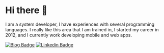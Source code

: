 # Hi there 👋

I am a system developer, I have experiences with several programming languages. I really like this area that I am trained in, I started my career in 2012, and I currently work developing mobile and web apps.

[![Blog Badge](https://img.shields.io/badge/portifolio-jaderson-aires)](https://jadersonaires.github.io/portfolio/)
[![Linkedin Badge](https://img.shields.io/badge/-LinkedIn-blue?style=flat-square&logo=Linkedin&logoColor=white&link=https://www.linkedin.com/in/jadersonaires/)](https://www.linkedin.com/in/jadersonaires/)
